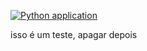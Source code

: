 [![Python application](https://github.com/wesley-marcos/C214_Seminario_CI/actions/workflows/python-app.yml/badge.svg?branch=master)](https://github.com/wesley-marcos/C214_Seminario_CI/actions/workflows/python-app.yml)

isso é um teste, apagar depois